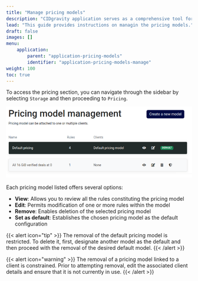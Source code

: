 ```yaml
---
title: "Manage pricing models"
description: "CIDgravity application serves as a comprehensive tool for managing settings, clients, and the acceptance rules of pricing models"
lead: "This guide provides instructions on managin the pricing models."
draft: false
images: []
menu:
    application:
        parent: "application-pricing-models"
        identifier: "application-pricing-models-manage"
weight: 100
toc: true
---
```


To access the pricing section, you can navigate through the sidebar by selecting `Storage` and then proceeding to `Pricing`.

![Manage pricing models using the pricing models management page](models-list.png)

Each pricing model listed offers several options:

- **View**: Allows you to review all the rules constituting the pricing model
- **Edit**: Permits modification of one or more rules within the model
- **Remove**: Enables deletion of the selected pricing model
- **Set as default**: Establishes the chosen pricing model as the default configuration

{{< alert icon="tip" >}}
The removal of the default pricing model is restricted. 
To delete it, first, designate another model as the default and then proceed with the removal of the desired default model.
{{< /alert >}}

{{< alert icon="warning" >}}
The removal of a pricing model linked to a client is constrained. 
Prior to attempting removal, edit the associated client details and ensure that it is not currently in use.
{{< /alert >}}